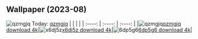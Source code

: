 ## Wallpaper (2023-08)
![qzmgjq](https://w.wallhaven.cc/full/qz/wallhaven-qzmgjq.jpg) Today: [qzmgjq](https://th.wallhaven.cc/small/qz/qzmgjq.jpg)
|      |      |      |
| :----: | :----: | :----: |
|![qzmgjq](https://th.wallhaven.cc/small/qz/qzmgjq.jpg)[qzmgjq download 4k](https://wallhaven.cc/w/qzmgjq)|![x6dj5z](https://th.wallhaven.cc/small/x6/x6dj5z.jpg)[x6dj5z download 4k](https://wallhaven.cc/w/x6dj5z)|![6dp5g6](https://th.wallhaven.cc/small/6d/6dp5g6.jpg)[6dp5g6 download 4k](https://wallhaven.cc/w/6dp5g6)|
